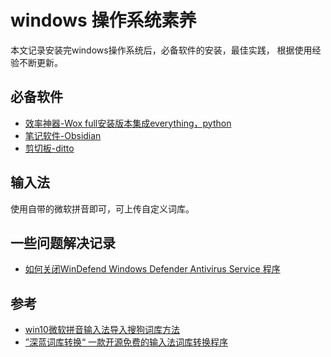 # windows 操作系统素养
本文记录安装完windows操作系统后，必备软件的安装，最佳实践， 根据使用经验不断更新。

## 必备软件
* [效率神器-Wox full安装版本集成everything，python](https://github.com/Wox-launcher/Wox)
* [笔记软件-Obsidian]()
* [剪切板-ditto](https://ditto-cp.sourceforge.io/)

## 输入法
使用自带的微软拼音即可，可上传自定义词库。 

## 一些问题解决记录

- [如何关闭WinDefend Windows Defender Antivirus Service 程序](https://answers.microsoft.com/zh-hans/windows/forum/all/%E5%A6%82%E4%BD%95%E5%85%B3%E9%97%ADwindefend/e66b246e-1f18-442d-b4f7-01dcd0fa5fb2)

## 参考  

- [win10微软拼音输入法导入搜狗词库方法](http://www.8fe.com/jiaocheng/5358.html)
- [”深蓝词库转换“ 一款开源免费的输入法词库转换程序](https://github.com/studyzy/imewlconverter)
